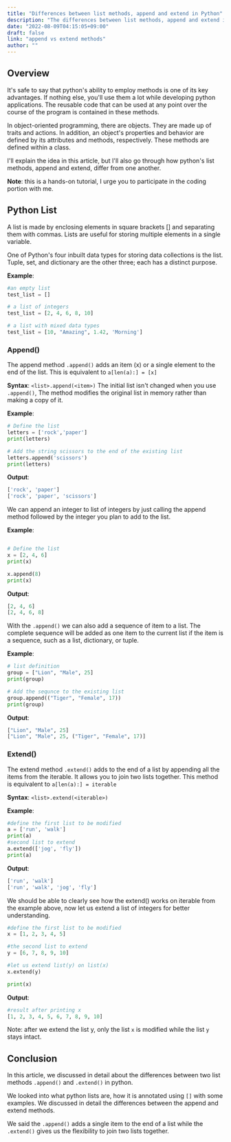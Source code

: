 ```yaml
---
title: "Differences between list methods, append and extend in Python"
description: "The differences between list methods, append and extend in Python."
date: "2022-08-09T04:15:05+09:00"
draft: false
link: "append vs extend methods"
author: ""
---
```


## Overview

It's safe to say that python's ability to employ methods is one of its key advantages. If nothing else, you'll use them a lot while developing python applications. The reusable code that can be used at any point over the course of the program is contained in these methods.

In object-oriented programming, there are objects. They are made up of traits and actions. In addition, an object's properties and behavior are defined by its attributes and methods, respectively. These methods are defined within a class.

I'll explain the idea in this article, but I'll also go through how python's list methods, append and extend, differ from one another.

**Note**: this is a hands-on tutorial, I urge you to participate in the coding portion with me.



## Python List

A list is made by enclosing elements in square brackets [] and separating them with commas. Lists are useful for storing multiple elements in a single variable.

One of Python's four inbuilt data types for storing data collections is the list. Tuple, set, and dictionary are the other three; each has a distinct purpose.

**Example**:
```python
#an empty list
test_list = []

# a list of integers
test_list = [2, 4, 6, 8, 10]

# a list with mixed data types
test_list = [10, "Amazing", 1.42, 'Morning']
```

### Append()
The append method `.append()` adds an item (x) or a single element to the end of the list. This is equivalent to `a[len(a):] = [x]`

**Syntax**: `<list>.append(<item>)`
The initial list isn't changed when you use `.append()`, The method modifies the original list in memory rather than making a copy of it.

**Example**:
```python
# Define the list
letters = ['rock','paper']
print(letters)

# Add the string scissors to the end of the existing list
letters.append('scissors')
print(letters)
```

**Output**:
```python
['rock', 'paper']
['rock', 'paper', 'scissors']
```
We can append an integer to list of integers by just calling the append method followed by the integer you plan to add to the list.

**Example**:
```python

# Define the list
x = [2, 4, 6]
print(x)

x.append(8)
print(x)
```

**Output**:
```python
[2, 4, 6]
[2, 4, 6, 8]
```
With the `.append()` we can also add a sequence of item to a list. The complete sequence will be added as one item to the current list if the item is a sequence, such as a list, dictionary, or tuple.

**Example**:
```python
# list definition
group = ["Lion", "Male", 25]
print(group)

# Add the sequnce to the existing list
group.append(("Tiger", "Female", 17))
print(group)
```
**Output**:
```python
["Lion", "Male", 25]
["Lion", "Male", 25, ("Tiger", "Female", 17)]
```


### Extend()
The extend method `.extend()` adds to the end of a list by appending all the items from the iterable. It allows you to join two lists together. This method is equivalent to `a[len(a):] = iterable`

**Syntax**: `<list>.extend(<iterable>)`

**Example**:
```python
#define the first list to be modified
a = ['run', 'walk']
print(a)
#second list to extend
a.extend(['jog', 'fly'])
print(a)
```

**Output**:
```python
['run', 'walk']
['run', 'walk', 'jog', 'fly']
```
We should be able to clearly see how the extend() works on iterable from the example above, now let us extend a list of integers for better understanding.

```python
#define the first list to be modified
x = [1, 2, 3, 4, 5]

#the second list to extend
y = [6, 7, 8, 9, 10]

#let us extend list(y) on list(x)
x.extend(y)

print(x)
```

**Output**:
```python
#result after printing x
[1, 2, 3, 4, 5, 6, 7, 8, 9, 10]
```
Note: after we extend the list y, only the list `x` is modified while the list `y` stays intact.




## Conclusion

In this article, we discussed in detail about the differences between two list methods `.append()` and `.extend()` in python.

We looked into what python lists are, how it is annotated using `[]` with some examples. We discussed in detail the differences between the append and extend methods. 

We said the `.append()` adds a single item to the end of a list while the `.extend()` gives us the flexibility to join two lists together.


